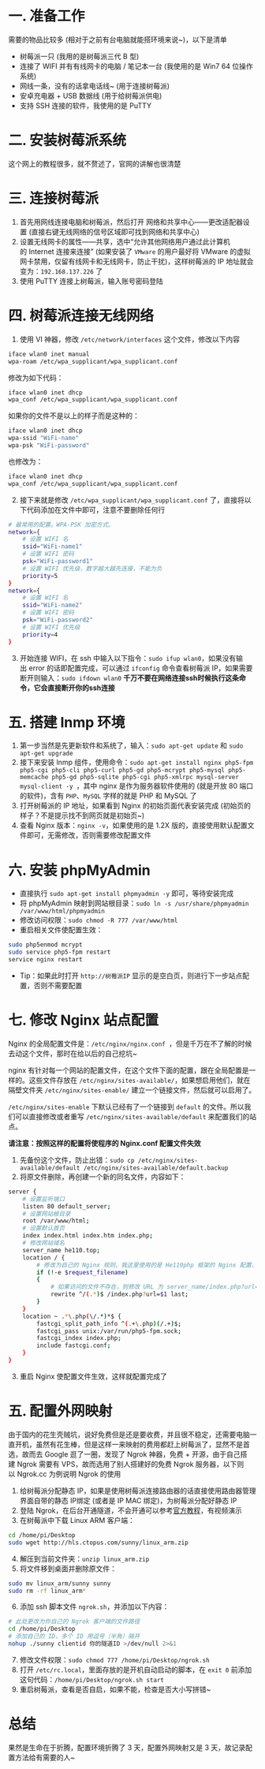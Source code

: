 # 一. 准备工作 #
需要的物品比较多 (相对于之前有台电脑就能搭环境来说~)，以下是清单

- 树莓派一只 (我用的是树莓派三代 B 型)
- 连接了 WIFI 并有有线网卡的电脑 / 笔记本一台 (我使用的是 Win7 64 位操作系统)
- 网线一条，没有的话拿电话线~ (用于连接树莓派)
- 安卓充电器 + USB 数据线 (用于给树莓派供电)
- 支持 SSH 连接的软件，我使用的是 PuTTY

# 二. 安装树莓派系统 #
这个网上的教程很多，就不赘述了，官网的讲解也很清楚

# 三. 连接树莓派 #
1. 首先用网线连接电脑和树莓派，然后打开 网络和共享中心——更改适配器设置 (直接右键无线网络的信号区域即可找到网络和共享中心)
2. 设置无线网卡的属性——共享，选中“允许其他网络用户通过此计算机的 Internet 连接来连接” (如果安装了 `VMware` 的用户最好将 VMware 的虚拟网卡禁用，仅留有线网卡和无线网卡，防止干扰)，这样树莓派的 IP 地址就会变为：`192.168.137.226` 了
3. 使用 PuTTY 连接上树莓派，输入账号密码登陆

# 四. 树莓派连接无线网络 #
1. 使用 VI 神器，修改 `/etc/network/interfaces` 这个文件，修改以下内容
```sh
iface wlan0 inet manual
wpa-roam /etc/wpa_supplicant/wpa_supplicant.conf
```
修改为如下代码：
```sh
iface wlan0 inet dhcp
wpa_conf /etc/wpa_supplicant/wpa_supplicant.conf
```
如果你的文件不是以上的样子而是这种的：
```sh
iface wlan0 inet dhcp
wpa-ssid "WiFi-name"
wpa-psk "WiFi-password"
```
也修改为：
```sh
iface wlan0 inet dhcp
wpa_conf /etc/wpa_supplicant/wpa_supplicant.conf
```
2. 接下来就是修改 `/etc/wpa_supplicant/wpa_supplicant.conf` 了，直接将以下代码添加在文件中即可，注意不要删除任何行
```sh
# 最常用的配置。WPA-PSK 加密方式。
network={
    # 设置 WIFI 名
    ssid="WiFi-name1"
    # 设置 WIFI 密码
    psk="WiFi-password1"
    # 设置 WIFI 优先级，数字越大越先连接，不能为负
    priority=5
}
network={
    # 设置 WIFI 名
    ssid="WiFi-name2"
    # 设置 WIFI 密码
    psk="WiFi-password2"
    # 设置 WIFI 优先级
    priority=4
}
```
3. 开始连接 WIFI，在 ssh 中输入以下指令：`sudo ifup wlan0`，如果没有输出 error 的话即配置完成，可以通过 `ifconfig` 命令查看树莓派 IP，如果需要断开则输入：`sudo ifdown wlan0` **千万不要在网络连接ssh时候执行这条命令，它会直接断开你的ssh连接**

# 五. 搭建 lnmp 环境 #
1. 第一步当然是先更新软件和系统了，输入：`sudo apt-get update` 和 `sudo apt-get upgrade`
2. 接下来安装 lnmp 组件，使用命令：`sudo apt-get install nginx php5-fpm php5-cgi php5-cli php5-curl php5-gd php5-mcrypt php5-mysql php5-memcache php5-gd php5-sqlite php5-cgi php5-xmlrpc mysql-server mysql-client -y `，其中 nginx 是作为服务器软件使用的 (就是开放 80 端口的软件)，含有 `PHP`、`MySQL` 字样的就是 PHP 和 MySQL 了
3. 打开树莓派的 IP 地址，如果看到 Nginx 的初始页面代表安装完成 (初始页的样子？不是提示找不到网页就是初始页~)
4. 查看 Nginx 版本：`nginx -v`，如果使用的是 1.2X 版的，直接使用默认配置文件即可，无需修改，否则需要修改配置文件

# 六. 安装 phpMyAdmin #
- 直接执行 `sudo apt-get install phpmyadmin -y` 即可，等待安装完成
- 将 phpMyAdmin 映射到网站根目录：`sudo ln -s /usr/share/phpmyadmin /var/www/html/phpmyadmin`
- 修改访问权限：`sudo chmod -R 777 /var/www/html`
- 重启相关文件使配置生效：
```sh
sudo php5enmod mcrypt
sudo service php5-fpm restart
service nginx restart
```
- Tip：如果此时打开 `http://树莓派IP` 显示的是空白页，则进行下一步站点配置，否则不需要配置

# 七. 修改 Nginx 站点配置 #
Nginx 的全局配置文件是：`/etc/nginx/nginx.conf `，但是千万在不了解的时候去动这个文件，那时在给以后的自己挖坑~

nginx 有针对每一个网站的配置文件，在这个文件下面的配置，跟在全局配置是一样的。这些文件存放在 `/etc/nginx/sites-available/`，如果想启用他们，就在隔壁文件夹 `/etc/nginx/sites-enable/` 建立一个链接文件，然后就可以启用了。

`/etc/nginx/sites-enable` 下默认已经有了一个链接到 `default` 的文件。所以我们可以直接修改或者重写 `/etc/nginx/sites-available/default` 来配置我们的站点。

**请注意：按照这样的配置将使程序的 Nginx.conf 配置文件失效**

1. 先备份这个文件，防止出错：`sudo cp /etc/nginx/sites-available/default /etc/nginx/sites-available/default.backup`
2. 将原文件删除，再创建一个新的同名文件，内容如下：
```sh
server {
    # 设置监听端口
    listen 80 default_server;
    # 设置网站根目录
    root /var/www/html;
    # 设置默认首页
    index index.html index.htm index.php;
    # 修改网站域名
    server_name he110.top;
    location / {
        # 修改为自己的 Nginx 规则，我这里使用的是 He110php 框架的 Nginx 配置，地址：https://github.com/He110te4m/He110PHP
        if (!-e $request_filename)
        {
            # 如果访问的文件不存在，则修改 URL 为 server_name/index.php?url=参数
            rewrite ^/(.*)$ /index.php?url=$1 last;
        }
    }
    location ~ .*\.php(\/.*)*$ {
        fastcgi_split_path_info ^(.+\.php)(/.+)$;
        fastcgi_pass unix:/var/run/php5-fpm.sock;
        fastcgi_index index.php;
        include fastcgi.conf;
    }
}
```
3. 重启 Nginx 使配置文件生效，这样就配置完成了

# 五. 配置外网映射 #
由于国内的花生壳贼坑，说好免费但是还是要收费，并且很不稳定，还需要电脑一直开机，虽然有花生棒，但是这样一来映射的费用都赶上树莓派了，显然不是首选，故而去 Google 逛了一圈，发现了 Ngrok 神器，免费 + 开源，由于自己搭建 Ngrok 需要有 VPS，故而选用了别人搭建好的免费 Ngrok 服务器，以下则以 Ngrok.cc 为例说明 Ngrok 的使用

1. 给树莓派分配静态 IP，如果是使用树莓派连接路由器的话直接使用路由器管理界面自带的静态 IP绑定 (或者是 IP MAC 绑定)，为树莓派分配好静态 IP
2. 登陆 Ngrok，在后台开通隧道，不会开通可以参考[官方教程](http://www.sunnyos.com/article-show-67.html)，有视频演示
3. 在树莓派中下载 Linux ARM 客户端：
```sh
cd /home/pi/Desktop
sudo wget http://hls.ctopus.com/sunny/linux_arm.zip
```
4. 解压到当前文件夹：`unzip linux_arm.zip`
5. 将文件移到桌面并删除原文件：
```sh
sudo mv linux_arm/sunny sunny
sudo rm -rf linux_arm*
```
6. 添加 ssh 脚本文件 `ngrok.sh`，并添加以下内容：
```sh
# 此处更改为你自己的 Ngrok 客户端的文件路径
cd /home/pi/Desktop
# 添加自己的 ID，多个 ID 用逗号（半角）隔开
nohup ./sunny clientid 你的隧道ID >/dev/null 2>&1
```
7. 修改文件权限：`sudo chmod 777 /home/pi/Desktop/ngrok.sh`
8. 打开 `/etc/rc.local`，里面存放的是开机自动启动的脚本，在 `exit 0` 前添加这句代码：`/home/pi/Desktop/ngrok.sh start`
9. 重启树莓派，查看是否自启，如果不能，检查是否大小写拼错~

# 总结 #
果然是生命在于折腾，配置环境折腾了 3 天，配置外网映射又是 3 天，故记录配置方法给有需要的人~